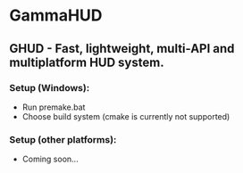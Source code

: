 # GammaHUD
## GHUD - Fast, lightweight, multi-API and multiplatform HUD system.

### Setup (Windows): 
- Run premake.bat
- Choose build system (cmake is currently not supported)

### Setup (other platforms):
- Coming soon...

